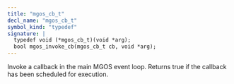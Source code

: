 ```yaml
---
title: "mgos_cb_t"
decl_name: "mgos_cb_t"
symbol_kind: "typedef"
signature: |
  typedef void (*mgos_cb_t)(void *arg);
  bool mgos_invoke_cb(mgos_cb_t cb, void *arg);
---
```


Invoke a callback in the main MGOS event loop.
Returns true if the callback has been scheduled for execution. 

